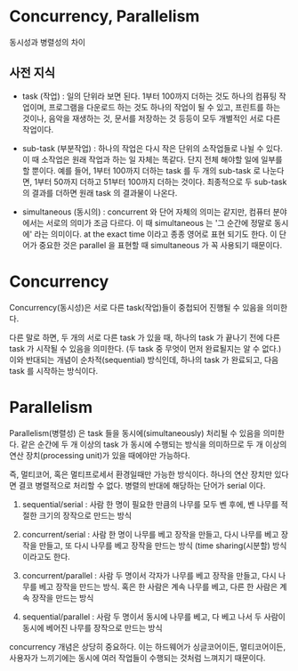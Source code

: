 # Concurrency, Parallelism
동시성과 병렬성의 차이

## 사전 지식

- task (작업) : 일의 단위라 보면 된다. 1부터 100까지 더하는 것도 하나의 컴퓨팅 작업이며, 프로그램을 다운로드 하는 것도 하나의 작업이 될 수 있고, 프린트를 하는 것이나, 음악을 재생하는 것, 문서를 저장하는 것 등등이 모두 개별적인 서로 다른 작업이다. 

- sub-task (부분작업) : 하나의 작업은 다시 작은 단위의 소작업들로 나뉠 수 있다. 이 때 소작업은 원래 작업과 하는 일 자체는 똑같다. 단지 전체 해야할 일에 일부를 할 뿐이다. 예를 들어, 1부터 100까지 더하는 task 를 두 개의 sub-task 로 나눈다면, 1부터 50까지 더하고 51부터 100까지 더하는 것이다. 최종적으로 두 sub-task 의 결과를 더하면 원래 task 의 결과물이 나온다.

- simultaneous (동시의) : concurrent 와 단어 자체의 의미는 같지만, 컴퓨터 분야에서는 서로의 의미가 조금 다르다. 이 때 simultaneous 는 '그 순간에 정말로 동시에' 라는 의미이다. at the exact time 이라고 종종 영어로 표현 되기도 한다. 이 단어가 중요한 것은 parallel 을 표현할 때 simultaneous 가 꼭 사용되기 때문이다.

# Concurrency
Concurrency(동시성)은 서로 다른 task(작업)들이 중첩되어 진행될 수 있음을 의미한다.

다른 말로 하면, 두 개의 서로 다른 task 가 있을 때, 하나의 task 가 끝나기 전에 다른 task 가 시작될 수 있음을 의미한다. (두 task 중 무엇이 먼저 완료될지는 알 수 없다.) 이와 반대되는 개념이 순차적(sequential) 방식인데, 하나의 task 가 완료되고, 다음 task 를 시작하는 방식이다.

# Parallelism
Parallelism(병렬성) 은 task 들을 동시에(simultaneously) 처리될 수 있음을 의미한다. 같은 순간에 두 개 이상의 task 가 동시에 수행되는 방식을 의미하므로 두 개 이상의 연산 장치(processing unit)가 있을 때에야만 가능하다.

즉, 멀티코어, 혹은 멀티프로세서 환경일때만 가능한 방식이다. 하나의 연산 장치만 있다면 결코 병렬적으로 처리할 수 없다. 병렬의 반대에 해당하는 단어가 serial 이다. 

1. sequential/serial : 사람 한 명이 필요한 만큼의 나무를 모두 벤 후에, 벤 나무를 적절한 크기의 장작으로 만드는 방식

2. concurrent/serial : 사람 한 명이 나무를 베고 장작을 만들고, 다시 나무를 베고 장작을 만들고, 또 다시 나무를 베고 장작을 만드는 방식 (time sharing(시분할) 방식이라고도 한다.

3. concurrent/parallel : 사람 두 명이서 각자가 나무를 베고 장작을 만들고, 다시 나무를 베고 장작을 만드는 방식. 혹은 한 사람은 계속 나무를 베고, 다른 한 사람은 계속 장작을 만드는 방식

4. sequential/parallel : 사람 두 명이서 동시에 나무를 베고, 다 베고 나서 두 사람이 동시에 베어진 나무를 장작으로 만드는 방식

concurrency 개념은 상당히 중요하다. 이는 하드웨어가 싱글코어이든, 멀티코어이든, 사용자가 느끼기에는 동시에 여러 작업들이 수행되는 것처럼 느껴지기 때문이다.